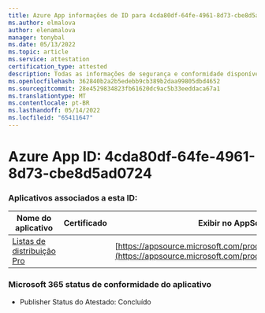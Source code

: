 ```yaml
---
title: Azure App informações de ID para 4cda80df-64fe-4961-8d73-cbe8d5ad0724
ms.author: elmalova
author: elenamalova
manager: tonybal
ms.date: 05/13/2022
ms.topic: article
ms.service: attestation
certification_type: attested
description: Todas as informações de segurança e conformidade disponíveis para 4cda80df-64fe-4961-8d73-cbe8d5ad0724.
ms.openlocfilehash: 362840b2a2b5edebb9cb389b2daa99805dbd4652
ms.sourcegitcommit: 28e4529834823fb61620dc9ac5b33eeddaca67a1
ms.translationtype: MT
ms.contentlocale: pt-BR
ms.lasthandoff: 05/14/2022
ms.locfileid: "65411647"
---
```

# <a name="azure-app-id-4cda80df-64fe-4961-8d73-cbe8d5ad0724"></a>Azure App ID: 4cda80df-64fe-4961-8d73-cbe8d5ad0724


### <a name="apps-associated-with-this-id"></a>Aplicativos associados a esta ID:
| **Nome do aplicativo** | **Certificado** | **Exibir no AppSource** |
|--------------|---------------|-----------------------|
| [Listas de distribuição Pro](../forward/WA200002977.md) |  | [https://appsource.microsoft.com/product/office/WA200002977](https://appsource.microsoft.com/product/office/WA200002977) |

### <a name="microsoft-365-app-compliance-status"></a>Microsoft 365 status de conformidade do aplicativo
- Publisher Status do Atestado: Concluído
